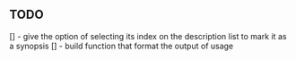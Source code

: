 TODO
---  
[] - give the option of selecting its index on the description list to mark it as a synopsis
[] - build  function  that format the output of usage 

